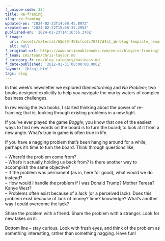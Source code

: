 ```yaml
---
f_unique-code: 334
title: Re-framing
slug: re-framing
updated-on: '2024-02-23T14:08:45.897Z'
created-on: '2024-02-22T15:08:37.295Z'
published-on: '2024-02-23T14:16:55.370Z'
f_image:
  url: /assets/external/65d75f468cfce2c76717d4a3_ab-blog-template_reward.jpeg
  alt: null
f_original-url: https://www.actionablebooks.com/en-ca/blog/re-framing/
f_team: cms/team/chris-taylor.md
f_category-3: cms/blog-category/business.md
f_date-published: '2012-01-31T00:00:00.000Z'
layout: '[blog].html'
tags: blog
---
```


In this week’s newsletter we explored _Gamestorming_ and _No Problem_; two books designed explicitly to help you navigate the murky waters of complex business challenges.

In reviewing the two books, I started thinking about the power of re-framing; that is, looking through existing problems in a new light.

If you’ve ever played the game _Boggle_, you know that one of the easiest ways to find new words on the board is to turn the board; to look at it from a new angle. What’s true in game is often true in life.

If you have a nagging problem that’s been hanging around for a while, perhaps it’s time to turn the board. Think through questions like,

– Where’d the problem come from?  
– What’s it actually holding us back from? Is there another way to accomplish the same objective?  
– If the problem was permanent (as in, here for good), what would we do instead?  
– How would I handle the problem if I was Donald Trump? Mother Teresa? Kanye West?  
– Problems often exist because of a _lack_ (or a perceived lack). Does this problem exist because of lack of money? time? knowledge? What’s another way I could overcome the lack?

Share the problem with a friend. Share the problem with a stranger. Look for new takes on it.

Bottom line – stay curious. Look with fresh eyes, and think of the problem as something interesting, rather than something nagging. Have fun!
